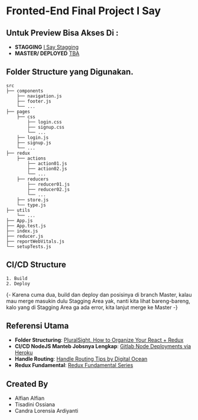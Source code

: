 # Fronted-End Final Project I Say

## Untuk Preview Bisa Akses Di :

- **STAGGING** [I Say Stagging](i-say-stag.herokuapp.com)
- **MASTER/ DEPLOYED** [TBA](#)

## Folder Structure yang Digunakan.

    src
    ├── components
        ├── navigation.js
        ├── footer.js
        └── ...
    ├── pages
        ├── css
            ├── login.css
            ├── signup.css
            └── ...
        ├── login.js
        ├── signup.js
        └── ...
    ├── redux
        ├── actions
            ├── action01.js
            ├── action02.js
            └── ...
        ├── reducers
            ├── reducer01.js
            ├── reducer02.js
            └── ...
        ├── store.js
        └── type.js
    ├── utils
        └── ...
    ├── App.js
    ├── App.test.js
    ├── index.js
    ├── reducer.js
    ├── reportWebVitals.js
    └── setupTests.js

## CI/CD Structure

    1. Build
    2. Deploy

{- Karena cuma dua, build dan deploy dan posisinya di branch Master, kalau mau merge masukin dulu Stagging Area yak, nanti kita lihat bareng-bareng, kalo yang di Stagging Area ga ada error, kita lanjut merge ke Master -}

## Referensi Utama

- **Folder Structuring**: [PluralSight, How to Organize Your React + Redux](https://www.pluralsight.com/guides/how-to-organize-your-react-+-redux-codebase)
- **CI/CD NodeJS Manteb Jobsnya Lengkap**: [Gitlab Node Deployments via Heroku](https://www.mayankmishra.me/gitlab-node-deployments-via-heroku/)
- **Handle Routing**: [Handle Routing Tips by Digital Ocean](https://www.digitalocean.com/community/tutorials/how-to-handle-routing-in-react-apps-with-react-router)
- **Redux Fundamental**: [Redux Fundamental Series](redux.js.org/tutorials/fundamentals/part-3-state-actions-reducers)

## Created By

- Alfian Alfian
- Tisadini Ossiana
- Candra Lorensia Ardiyanti
